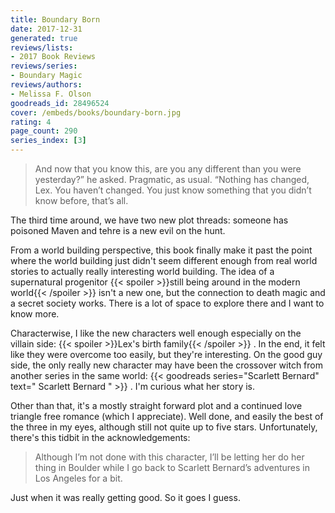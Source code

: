 ```yaml
---
title: Boundary Born
date: 2017-12-31
generated: true
reviews/lists:
- 2017 Book Reviews
reviews/series:
- Boundary Magic
reviews/authors:
- Melissa F. Olson
goodreads_id: 28496524
cover: /embeds/books/boundary-born.jpg
rating: 4
page_count: 290
series_index: [3]
---
```

> And now that you know this, are you any different than you were yesterday?” he asked. Pragmatic, as usual. “Nothing has changed, Lex. You haven’t changed. You just know something that you didn’t know before, that’s all.

The third time around, we have two new plot threads: someone has poisoned Maven and tehre is a new evil on the hunt.  

<!--more-->

From a world building perspective, this book finally make it past the point where the world building just didn't seem different enough from real world stories to actually really interesting world building. The idea of a supernatural progenitor  {{< spoiler >}}still being around in the modern world{{< /spoiler >}}  isn't a new one, but the connection to death magic and a secret society works. There is a lot of space to explore there and I want to know more.  

Characterwise, I like the new characters well enough especially on the villain side:  {{< spoiler >}}Lex's birth family{{< /spoiler >}}  . In the end, it felt like they were overcome too easily, but they're interesting. On the good guy side, the only really new character may have been the crossover witch from another series in the same world: {{< goodreads series="Scarlett Bernard" text=" Scarlett Bernard " >}} . I'm curious what her story is.  

Other than that, it's a mostly straight forward plot and a continued love triangle free romance (which I appreciate). Well done, and easily the best of the three in my eyes, although still not quite up to five stars. Unfortunately, there's this tidbit in the acknowledgements:  

> Although I’m not done with this character, I’ll be letting her do her thing in Boulder while I go back to Scarlett Bernard’s adventures in Los Angeles for a bit.

Just when it was really getting good. So it goes I guess.